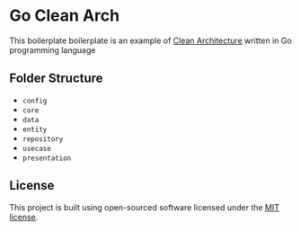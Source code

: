 # Go Clean Arch
This boilerplate boilerplate is an example of [Clean Architecture](https://blog.cleancoder.com/uncle-bob/2012/08/13/the-clean-architecture.html) written in Go programming language

## Folder Structure
- `config`
- `core`
- `data`
- `entity`
- `repository`
- `usecase`
- `presentation`

## License
This project is built using open-sourced software licensed under the [MIT license](http://opensource.org/licenses/MIT).
